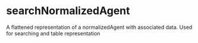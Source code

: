 # searchNormalizedAgent

A flattened representation of a normalizedAgent with associated data. Used for searching and table representation
